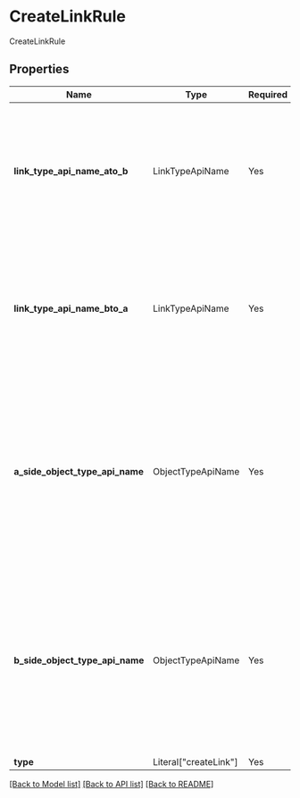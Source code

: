 # CreateLinkRule

CreateLinkRule

## Properties
| Name | Type | Required | Description |
| ------------ | ------------- | ------------- | ------------- |
**link_type_api_name_ato_b** | LinkTypeApiName | Yes | The name of the link type in the API. To find the API name for your Link Type, check the **Ontology Manager** application.  |
**link_type_api_name_bto_a** | LinkTypeApiName | Yes | The name of the link type in the API. To find the API name for your Link Type, check the **Ontology Manager** application.  |
**a_side_object_type_api_name** | ObjectTypeApiName | Yes | The name of the object type in the API in camelCase format. To find the API name for your Object Type, use the `List object types` endpoint or check the **Ontology Manager**.  |
**b_side_object_type_api_name** | ObjectTypeApiName | Yes | The name of the object type in the API in camelCase format. To find the API name for your Object Type, use the `List object types` endpoint or check the **Ontology Manager**.  |
**type** | Literal["createLink"] | Yes | None |


[[Back to Model list]](../../README.md#documentation-for-models) [[Back to API list]](../../README.md#documentation-for-api-endpoints) [[Back to README]](../../README.md)
